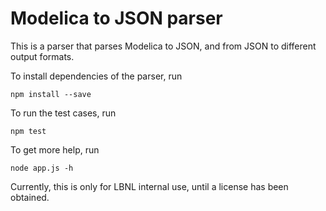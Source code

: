 # Modelica to JSON parser

This is a parser that parses Modelica to JSON,
and from JSON to different output formats.

To install dependencies of the parser, run
```
npm install --save

```
To run the test cases, run
```
npm test
```
To get more help, run
```
node app.js -h
```
Currently, this is only for LBNL internal use,
until a license has been obtained.
